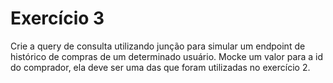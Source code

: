 # Exercício 3
Crie a query de consulta utilizando junção para simular um endpoint de histórico de compras de um determinado usuário.
Mocke um valor para a id do comprador, ela deve ser uma das que foram utilizadas no exercício 2.